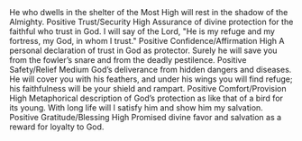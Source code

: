 <sentimentAnalysis>
    <psalm number="91">
        <verse number="1">
            <text>He who dwells in the shelter of the Most High will rest in the shadow of the Almighty.</text>
            <polarity>Positive</polarity>
            <emotion>Trust/Security</emotion>
            <intensity>High</intensity>
            <context>Assurance of divine protection for the faithful who trust in God.</context>
        </verse>
        <verse number="2">
            <text>I will say of the Lord, "He is my refuge and my fortress, my God, in whom I trust."</text>
            <polarity>Positive</polarity>
            <emotion>Confidence/Affirmation</emotion>
            <intensity>High</intensity>
            <context>A personal declaration of trust in God as protector.</context>
        </verse>
        <verse number="3">
            <text>Surely he will save you from the fowler’s snare and from the deadly pestilence.</text>
            <polarity>Positive</polarity>
            <emotion>Safety/Relief</emotion>
            <intensity>Medium</intensity>
            <context>God’s deliverance from hidden dangers and diseases.</context>
        </verse>
        <verse number="4">
            <text>He will cover you with his feathers, and under his wings you will find refuge; his faithfulness will be your shield and rampart.</text>
            <polarity>Positive</polarity>
            <emotion>Comfort/Provision</emotion>
            <intensity>High</intensity>
            <context>Metaphorical description of God’s protection as like that of a bird for its young.</context>
        </verse>
        <!-- Repeat for each verse -->
        <!-- ... -->
        <verse number="16">
            <text>With long life will I satisfy him and show him my salvation.</text>
            <polarity>Positive</polarity>
            <emotion>Gratitude/Blessing</emotion>
            <intensity>High</intensity>
            <context>Promised divine favor and salvation as a reward for loyalty to God.</context>
        </verse>
    </psalm>
</sentimentAnalysis>